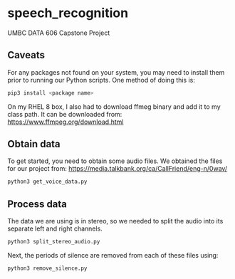 # speech_recognition
UMBC DATA 606 Capstone Project

## Caveats

For any packages not found on your system, you may need to install them prior to running our Python scripts. One method of doing this is:

```bash
pip3 install <package name>
```
On my RHEL 8 box, I also had to download ffmeg binary and add it to my class path. It can be downloaded from:
https://www.ffmpeg.org/download.html

## Obtain data

To get started, you need to obtain some audio files. We obtained the files for our project from:
https://media.talkbank.org/ca/CallFriend/eng-n/0wav/

```bash
python3 get_voice_data.py
```

## Process data

The data we are using is in stereo, so we needed to split the audio into its separate left and right channels.

```bash
python3 split_stereo_audio.py
```
Next, the periods of silence are removed from each of these files using:

```bash
python3 remove_silence.py
```

